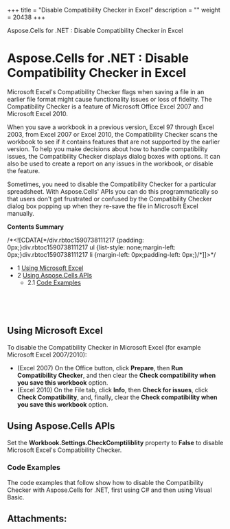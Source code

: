 +++
title = "Disable Compatibility Checker in Excel" 
description = "" 
weight = 20438 
+++

Aspose.Cells for .NET : Disable Compatibility Checker in Excel  

# Aspose.Cells for .NET : Disable Compatibility Checker in Excel


Microsoft Excel's Compatibility Checker flags when saving a file in an earlier file format might cause functionality issues or loss of fidelity. The Compatibility Checker is a feature of Microsoft Office Excel 2007 and Microsoft Excel 2010.

When you save a workbook in a previous version, Excel 97 through Excel 2003, from Excel 2007 or Excel 2010, the Compatibility Checker scans the workbook to see if it contains features that are not supported by the earlier version. To help you make decisions about how to handle compatibility issues, the Compatibility Checker displays dialog boxes with options. It can also be used to create a report on any issues in the workbook, or disable the feature.

Sometimes, you need to disable the Compatibility Checker for a particular spreadsheet. With Aspose.Cells' APIs you can do this programmatically so that users don't get frustrated or confused by the Compatibility Checker dialog box popping up when they re-save the file in Microsoft Excel manually.

**Contents Summary**

/\*<!\[CDATA\[\*/div.rbtoc1590738111217 {padding: 0px;}div.rbtoc1590738111217 ul {list-style: none;margin-left: 0px;}div.rbtoc1590738111217 li {margin-left: 0px;padding-left: 0px;}/\*\]\]>\*/

*   1 [Using Microsoft Excel](#DisableCompatibilityCheckerinExcel-UsingMicrosoftExcel)
*   2 [Using Aspose.Cells APIs](#DisableCompatibilityCheckerinExcel-UsingAspose.CellsAPIs)
    *   2.1 [Code Examples](#DisableCompatibilityCheckerinExcel-CodeExamples)

 

 

## Using Microsoft Excel

To disable the Compatibility Checker in Microsoft Excel (for example Microsoft Excel 2007/2010):

*   (Excel 2007) On the Office button, click **Prepare**, then **Run Compatibility Checker**, and then clear the **Check compatibility when you save this workbook** option.
*   (Excel 2010) On the File tab, click **Info**, then **Check for issues**, click **Check Compatibility**, and, finally, clear the **Check compatibility when you save this workbook** option.

## Using Aspose.Cells APIs

Set the **Workbook.Settings.CheckComptiliblity** property to **False** to disable Microsoft Excel's Compatibility Checker.

### Code Examples

The code examples that follow show how to disable the Compatibility Checker with Aspose.Cells for .NET, first using C# and then using Visual Basic.

## Attachments:


